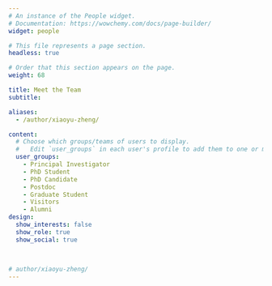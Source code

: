 ```yaml
---
# An instance of the People widget.
# Documentation: https://wowchemy.com/docs/page-builder/
widget: people

# This file represents a page section.
headless: true

# Order that this section appears on the page.
weight: 68

title: Meet the Team
subtitle:

aliases:
  - /author/xiaoyu-zheng/

content:
  # Choose which groups/teams of users to display.
  #   Edit `user_groups` in each user's profile to add them to one or more of these groups.
  user_groups:
    - Principal Investigator
    - PhD Student
    - PhD Candidate
    - Postdoc
    - Graduate Student
    - Visitors
    - Alumni
design:
  show_interests: false
  show_role: true
  show_social: true
 

  
# author/xiaoyu-zheng/
---
```

